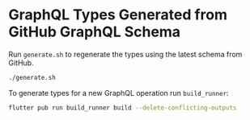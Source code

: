 # GraphQL Types Generated from GitHub GraphQL Schema

Run `generate.sh` to regenerate the types using the latest schema from GitHub.

```sh
./generate.sh
```

To generate types for a new GraphQL operation run `build_runner`:

```sh
flutter pub run build_runner build --delete-conflicting-outputs
```

